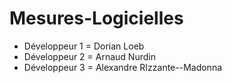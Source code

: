 # Mesures-Logicielles

- Développeur 1 = Dorian Loeb
- Développeur 2 = Arnaud Nurdin
- Développeur 3 = Alexandre RIzzante--Madonna

